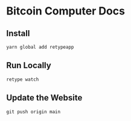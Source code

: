 # Bitcoin Computer Docs

## Install

```shell
yarn global add retypeapp
```

## Run Locally

```shell
retype watch
```


## Update the Website

```shell
git push origin main
```
